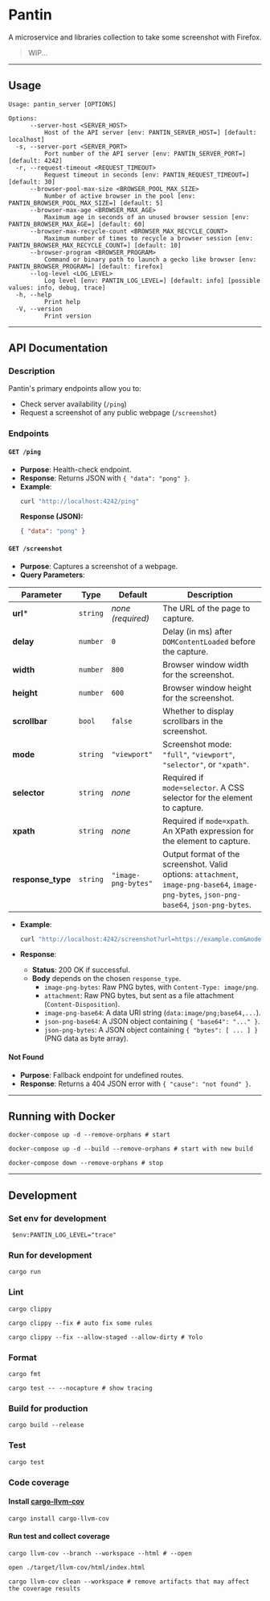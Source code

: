 # Pantin

A microservice and libraries collection to take some screenshot with Firefox.

> WIP...

---

## Usage

````shell
Usage: pantin_server [OPTIONS]

Options:
      --server-host <SERVER_HOST>
          Host of the API server [env: PANTIN_SERVER_HOST=] [default: localhost]
  -s, --server-port <SERVER_PORT>
          Port number of the API server [env: PANTIN_SERVER_PORT=] [default: 4242]
  -r, --request-timeout <REQUEST_TIMEOUT>
          Request timeout in seconds [env: PANTIN_REQUEST_TIMEOUT=] [default: 30]
      --browser-pool-max-size <BROWSER_POOL_MAX_SIZE>
          Number of active browser in the pool [env: PANTIN_BROWSER_POOL_MAX_SIZE=] [default: 5]
      --browser-max-age <BROWSER_MAX_AGE>
          Maximum age in seconds of an unused browser session [env: PANTIN_BROWSER_MAX_AGE=] [default: 60]
      --browser-max-recycle-count <BROWSER_MAX_RECYCLE_COUNT>
          Maximum number of times to recycle a browser session [env: PANTIN_BROWSER_MAX_RECYCLE_COUNT=] [default: 10]
      --browser-program <BROWSER_PROGRAM>
          Command or binary path to launch a gecko like browser [env: PANTIN_BROWSER_PROGRAM=] [default: firefox]
      --log-level <LOG_LEVEL>
          Log level [env: PANTIN_LOG_LEVEL=] [default: info] [possible values: info, debug, trace]
  -h, --help
          Print help
  -V, --version
          Print version
````

---

## API Documentation

### Description

Pantin's primary endpoints allow you to:

- Check server availability (`/ping`)
- Request a screenshot of any public webpage (`/screenshot`)

### Endpoints

#### `GET /ping`

- **Purpose**: Health-check endpoint.
- **Response**: Returns JSON with `{ "data": "pong" }`.
- **Example**:
  ```bash
  curl "http://localhost:4242/ping"
  ```
  **Response (JSON):**
  ```json
  { "data": "pong" }
  ```

#### `GET /screenshot`

- **Purpose**: Captures a screenshot of a webpage.
- **Query Parameters**:

| Parameter         | Type     | Default             | Description                                                                                                                               |
|-------------------|----------|---------------------|-------------------------------------------------------------------------------------------------------------------------------------------|
| **url***          | `string` | *none (required)*   | The URL of the page to capture.                                                                                                           |
| **delay**         | `number` | `0`                 | Delay (in ms) after `DOMContentLoaded` before the capture.                                                                                |
| **width**         | `number` | `800`               | Browser window width for the screenshot.                                                                                                  |
| **height**        | `number` | `600`               | Browser window height for the screenshot.                                                                                                 |
| **scrollbar**     | `bool`   | `false`             | Whether to display scrollbars in the screenshot.                                                                                          |
| **mode**          | `string` | `"viewport"`        | Screenshot mode: `"full"`, `"viewport"`, `"selector"`, or `"xpath"`.                                                                      |
| **selector**      | `string` | *none*              | Required if `mode=selector`. A CSS selector for the element to capture.                                                                   |
| **xpath**         | `string` | *none*              | Required if `mode=xpath`. An XPath expression for the element to capture.                                                                 |
| **response_type** | `string` | `"image-png-bytes"` | Output format of the screenshot. Valid options: `attachment`, `image-png-base64`, `image-png-bytes`, `json-png-base64`, `json-png-bytes`. |

- **Example**:
  ```bash
  curl "http://localhost:4242/screenshot?url=https://example.com&mode=full&width=1024&height=768&delay=1000"
  ```

- **Response**:
    - **Status**: 200 OK if successful.
    - **Body** depends on the chosen `response_type`.
        - `image-png-bytes`: Raw PNG bytes, with `Content-Type: image/png`.
        - `attachment`: Raw PNG bytes, but sent as a file attachment (`Content-Disposition`).
        - `image-png-base64`: A data URI string (`data:image/png;base64,...`).
        - `json-png-base64`: A JSON object containing `{ "base64": "..." }`.
        - `json-png-bytes`: A JSON object containing `{ "bytes": [ ... ] }` (PNG data as byte array).

#### Not Found

- **Purpose**: Fallback endpoint for undefined routes.
- **Response**: Returns a 404 JSON error with `{ "cause": "not found" }`.

---

## Running with Docker

```shell 
docker-compose up -d --remove-orphans # start
```

```shell 
docker-compose up -d --build --remove-orphans # start with new build
```

```shell 
docker-compose down --remove-orphans # stop
```

---

## Development

### Set env for development

```shell 
 $env:PANTIN_LOG_LEVEL="trace"
```

### Run for development

```shell 
cargo run
```

### Lint

```shell 
cargo clippy
```

```shell 
cargo clippy --fix # auto fix some rules
```

```shell 
cargo clippy --fix --allow-staged --allow-dirty # Yolo
```

### Format

```shell 
cargo fmt
```

```shell 
cargo test -- --nocapture # show tracing
```

### Build for production

```shell 
cargo build --release
```

### Test

```shell 
cargo test
```

### Code coverage

#### Install [cargo-llvm-cov](https://github.com/taiki-e/cargo-llvm-cov)

```shell
cargo install cargo-llvm-cov
```

#### Run test and collect coverage

```shell
cargo llvm-cov --branch --workspace --html # --open 
```

```shell
open ./target/llvm-cov/html/index.html
```

```shell
cargo llvm-cov clean --workspace # remove artifacts that may affect the coverage results
```

